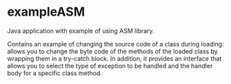 # exampleASM
Java application with example of using ASM library. 

Contains an example of changing the source code of a class during loading: allows you to change the byte code of the methods of the loaded class by wrapping them in a try-catch block. In addition, it provides an interface that allows you to select the type of exception to be handled and the handler body for a specific class method.
